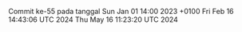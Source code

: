 Commit ke-55 pada tanggal Sun Jan 01 14:00 2023 +0100
Fri Feb 16 14:43:06 UTC 2024
Thu May 16 11:23:20 UTC 2024

